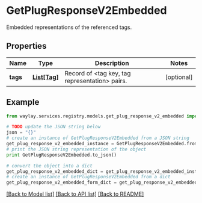 # GetPlugResponseV2Embedded

Embedded representations of the referenced tags.

## Properties

Name | Type | Description | Notes
------------ | ------------- | ------------- | -------------
**tags** | [**List[Tag]**](Tag.md) | Record of &lt;tag key, tag representation&gt; pairs. | [optional] 

## Example

```python
from waylay.services.registry.models.get_plug_response_v2_embedded import GetPlugResponseV2Embedded

# TODO update the JSON string below
json = "{}"
# create an instance of GetPlugResponseV2Embedded from a JSON string
get_plug_response_v2_embedded_instance = GetPlugResponseV2Embedded.from_json(json)
# print the JSON string representation of the object
print GetPlugResponseV2Embedded.to_json()

# convert the object into a dict
get_plug_response_v2_embedded_dict = get_plug_response_v2_embedded_instance.to_dict()
# create an instance of GetPlugResponseV2Embedded from a dict
get_plug_response_v2_embedded_form_dict = get_plug_response_v2_embedded.from_dict(get_plug_response_v2_embedded_dict)
```
[[Back to Model list]](../README.md#documentation-for-models) [[Back to API list]](../README.md#documentation-for-api-endpoints) [[Back to README]](../README.md)



